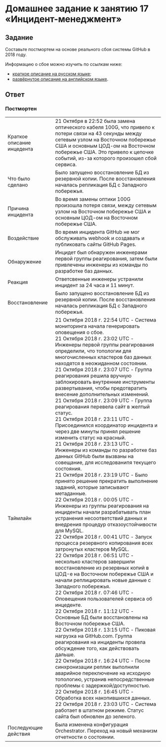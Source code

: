 # Домашнее задание к занятию 17 «Инцидент-менеджмент»

## Задание

Составьте постмортем на основе реального сбоя системы GitHub в 2018 году.

Информацию о сбое можно изучить по ссылкам ниже:

* [краткое описание на русском языке](https://habr.com/ru/post/427301/);
* [развёрнутое описание на английском языке](https://github.blog/2018-10-30-oct21-post-incident-analysis/).


## Ответ

### Постмортен
|  |  |
|---|---|
| Краткое описание инцедента |21 Октября в 22:52  была замена оптического кабеля 100G, что привело к потери связи на 43 секунды между сетевым узлом на Восточном побережье США и основным ЦОД-ом на Восточном побережье США. Это привело к цепочке событий, из-за которого произошел сбой сервиса. |
| Что было сделано | Было запущено восстановление БД из резервной копии. После восстановления началась репликация БД с Западного побережья. |                                 
|Причина инцидента|Во время замены оптики 100G произошла потеря связи, между сетевым узлом на Восточном побережье США и основным ЦОД-ом на Восточном побережье США.|
|Воздействие|Во время инцидента GitHub не мог обслуживать webhook и создавать и публиковать сайты GitHub Pages.|
|Обнаружение|Инцидет был обнаружен инженерами первой группы реагирования, затем были привлечены инженеры из команды по разработке баз данных.|
|Реакция|Ответсвенные инженеры устранили инцидент за 24 часа и 11 минут.|
|Восстановление|Было запущено восстановление БД из резервной копии. После восстановления началась репликация БД с Западного побережья.|
|Таймлайн|21 Октября 2018 г. 22:54 UTC - Система мониторинга начала генерировать оповещения о сбое. <br> 21 Октября 2018 г. 23:02 UTC - Инженеры первой группы реагирования определили, что топологии для многочисленных кластеров баз данных находятся в неожиданном состоянии. <br> 21 Октября 2018 г. 23:07 UTC - Группа реагирования решила вручную заблокировать внутренние инструменты развертывания, чтобы предотвратить внесение дополнительных изменений. <br> 21 Октября 2018 г. 23:09 UTC - Группа реагирования перевела сайт в желтый статус. <br> 21 Октября 2018 г. 23:11 UTC - Присоединился координатор инцидента и через две минуты принял решение изменить статус на красный. <br> 21 Октября 2018 г. 23:13 UTC - Инженеры из команды по разработке баз данных GitHub были вызваны на совещание, для исследованипя текущего состояния. <br> 21 Октября 2018 г. 23:19 UTC - Было принято решение прекратить выполнение заданий, которые записывают метаданные. <br> 22 Октября 2018 г. 00:05 UTC - Инженеры из группы реагирования на инциденты начали разрабатывать план устранения несоответствий данных и внедрения процедур отказоустойчивости для MySQL. <br> 22 Октября 2018 г. 00:41 UTC - Запуск процесса резервного копирования всех затронутых кластеров MySQL. <br> 22 Октября 2018 г. 06:51 UTC - несколько кластеров завершили восстановление из резервных копий в ЦОД-e на Восточном побережье США и начали реплицировать новые данные с Западного побережья. <br> 22 Октября 2018 г. 07:46 UTC - Оповещения пользователей сервиса об инцеденте. <br> 22 Октября 2018 г. 11:12 UTC - Основные БД были восстановлены на Восточном побережье США. <br> 22 Октября 2018 г. 13:15 UTC - Пиковая нагрузка на GitHub.com. Группа реагирования на инциденты провела обсуждение того, как действовать дальше. <br> 22 Октября 2018 г. 16:24 UTC - После синхронизации реплик выполнили аварийное переключение на исходную топологию, устранив непосредственные проблемы с задержкой/доступностью. <br> 22 Октября 2018 г. 16:45 UTC - Обработка всех накопившихся данных. <br> 22 Октября 2018 г. 23:03 UTC - Система работает в штатном режиме. Статус сайта был обновлен до зеленого.                                                                                                                                                              |
| Последующие действия       | Была изменена конфигурация Orchestrator. Переход на новый механизм отчетности о состоянии.                                                                                                                                                                            |
